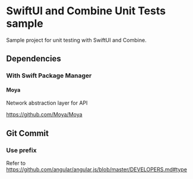 # SwiftUI and Combine Unit Tests sample

Sample project for unit testing with SwiftUI and Combine.

## Dependencies

### With Swift Package Manager

#### Moya

Network abstraction layer for API

https://github.com/Moya/Moya

## Git Commit

### Use prefix

Refer to https://github.com/angular/angular.js/blob/master/DEVELOPERS.md#type
